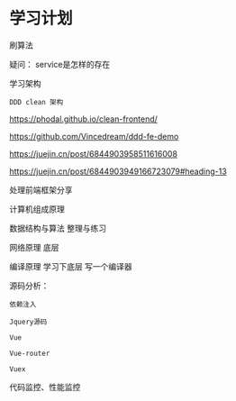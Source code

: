 # 学习计划


刷算法


疑问： service是怎样的存在

学习架构

    DDD clean 架构


https://phodal.github.io/clean-frontend/

https://github.com/Vincedream/ddd-fe-demo

https://juejin.cn/post/6844903958511616008

https://juejin.cn/post/6844903949166723079#heading-13




处理前端框架分享











计算机组成原理

数据结构与算法 整理与练习

网络原理 底层

编译原理  学习下底层
写一个编译器


源码分析：

    依赖注入

    Jquery源码 

    Vue

    Vue-router

    Vuex



代码监控、性能监控













